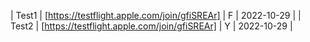 | Test1 | [https://testflight.apple.com/join/gfiSREAr] | F | 2022-10-29 |
| Test2 | [https://testflight.apple.com/join/gfiSREAr] | Y | 2022-10-29 |
